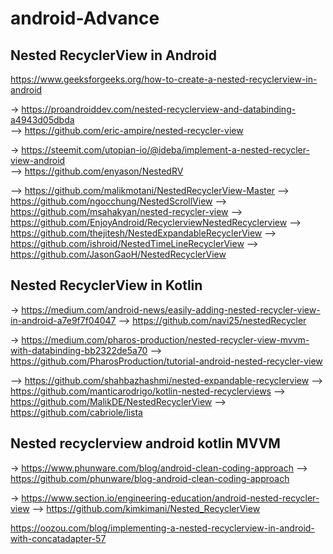 # android-Advance

## Nested RecyclerView in Android
https://www.geeksforgeeks.org/how-to-create-a-nested-recyclerview-in-android

-> https://proandroiddev.com/nested-recyclerview-and-databinding-a4943d05dbda               
--> https://github.com/eric-ampire/nested-recycler-view

-> https://steemit.com/utopian-io/@ideba/implement-a-nested-recycler-view-android            
--> https://github.com/enyason/NestedRV


--> https://github.com/malikmotani/NestedRecyclerView-Master
--> https://github.com/ngocchung/NestedScrollView
--> https://github.com/msahakyan/nested-recycler-view
--> https://github.com/EnjoyAndroid/RecyclerviewNestedRecyclerview
--> https://github.com/thejitesh/NestedExpandableRecyclerView
--> https://github.com/ishroid/NestedTimeLineRecyclerView
--> https://github.com/JasonGaoH/NestedRecyclerView


## Nested RecyclerView in Kotlin
-> https://medium.com/android-news/easily-adding-nested-recycler-view-in-android-a7e9f7f04047
--> https://github.com/navi25/nestedRecycler

-> https://medium.com/pharos-production/nested-recycler-view-mvvm-with-databinding-bb2322de5a70
--> https://github.com/PharosProduction/tutorial-android-nested-recycler-view

--> https://github.com/shahbazhashmi/nested-expandable-recyclerview
--> https://github.com/manticarodrigo/kotlin-nested-recyclerviews
--> https://github.com/MalikDE/NestedRecyclerView
--> https://github.com/cabriole/lista


## Nested recyclerview android kotlin MVVM
-> https://www.phunware.com/blog/android-clean-coding-approach
--> https://github.com/phunware/blog-android-clean-coding-approach

-> https://www.section.io/engineering-education/android-nested-recycler-view
--> https://github.com/kimkimani/Nested_RecyclerView

https://oozou.com/blog/implementing-a-nested-recyclerview-in-android-with-concatadapter-57
